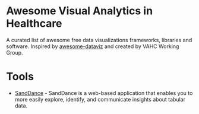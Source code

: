 # Awesome Visual Analytics in Healthcare

A curated list of awesome free data visualizations frameworks, libraries and software. Inspired by [awesome-dataviz](https://github.com/javierluraschi/awesome-dataviz) and created by VAHC Working Group.

# Tools 

- [SandDance](https://microsoft.github.io/SandDance/app/) - SandDance is a web-based application that enables you to more easily explore, identify, and communicate insights about tabular data.
